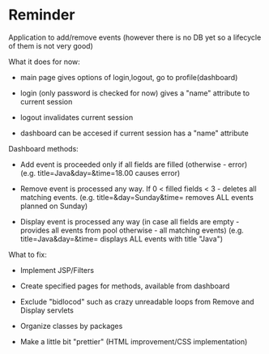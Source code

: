 # Reminder
Application to add/remove events (however there is no DB yet so a lifecycle of them is not very good)

What it does for now:

- main page gives options of login,logout, go to profile(dashboard)

- login (only password is checked for now) gives a "name" attribute to current session

- logout invalidates current session

- dashboard can be accesed if current session has a "name" attribute

Dashboard methods:

- Add event is proceeded only if all fields are filled (otherwise - error)
(e.g. title=Java&day=&time=18.00 causes error)

- Remove event is processed any way. If  0 < filled fields < 3 - deletes all matching events. 
(e.g. title=&day=Sunday&time= removes ALL events planned on Sunday)

- Display event is processed any way (in case all fields are empty - provides all events from pool otherwise - all matching events)
(e.g. title=Java&day=&time= displays ALL events with title "Java")

What to fix:

- Implement JSP/Filters

- Create specified pages for methods, available from dashboard

- Exclude "bidlocod" such as crazy unreadable loops from Remove and Display servlets

- Organize classes by packages

- Make a little bit "prettier" (HTML improvement/CSS implementation) 
